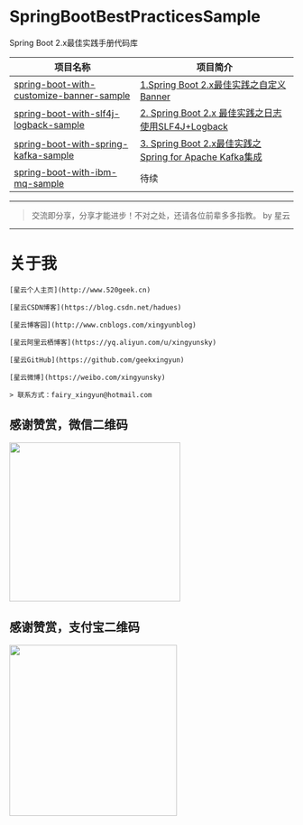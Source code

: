 # SpringBootBestPracticesSample
Spring Boot 2.x最佳实践手册代码库

|项目名称|项目简介|
|---|---|
|[spring-boot-with-customize-banner-sample](https://github.com/geekxingyun/SpringBootBestPracticesSample/tree/master/spring-boot-with-customize-banner-sample)|[1.Spring Boot 2.x最佳实践之自定义Banner](https://blog.csdn.net/hadues/article/details/88819151)|
|[spring-boot-with-slf4j-logback-sample](https://github.com/geekxingyun/SpringBootBestPracticesSample/tree/master/spring-boot-with-slf4j-logback-sample)|[2. Spring Boot 2.x 最佳实践之日志使用SLF4J+Logback](https://blog.csdn.net/hadues/article/details/88884141)|
|[spring-boot-with-spring-kafka-sample](https://github.com/geekxingyun/SpringBootBestPracticesSample/tree/master/spring-boot-with-spring-kafka-sample)|[3. Spring Boot 2.x最佳实践之Spring for Apache Kafka集成](https://blog.csdn.net/hadues/article/details/88974967)|
|[spring-boot-with-ibm-mq-sample](https://github.com/geekxingyun/SpringBootBestPracticesSample/tree/master/spring-boot-with-ibm-mq-sample)|待续|

---

> 交流即分享，分享才能进步！不对之处，还请各位前辈多多指教。  by 星云

---
# 关于我
```
[星云个人主页](http://www.520geek.cn)

[星云CSDN博客](https://blog.csdn.net/hadues)

[星云博客园](http://www.cnblogs.com/xingyunblog)

[星云阿里云栖博客](https://yq.aliyun.com/u/xingyunsky)

[星云GitHub](https://github.com/geekxingyun)

[星云微博](https://weibo.com/xingyunsky)

> 联系方式：fairy_xingyun@hotmail.com   

```


<h2>感谢赞赏，微信二维码</h2>
<p><img src="https://img2018.cnblogs.com/blog/622489/201812/622489-20181215164147325-217176189.png" alt="" width="303" height="282"></p>
<h2>感谢赞赏，支付宝二维码</h2>
<p><img src="https://img2018.cnblogs.com/blog/622489/201812/622489-20181215164420863-364321980.png" alt="" width="297" height="303"></p>

